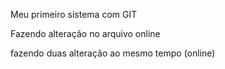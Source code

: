 Meu primeiro sistema com GIT

Fazendo alteração no arquivo online

fazendo duas alteração ao mesmo tempo (online)
